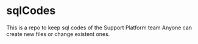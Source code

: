 # sqlCodes
This is a repo to keep sql codes of the Support Platform team
Anyone can create new files or change existent ones.
